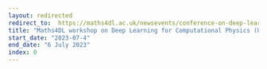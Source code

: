 ```yaml
---
layout: redirected
redirect_to:  https://maths4dl.ac.uk/newsevents/conference-on-deep-learning-for-computational-physics/
title: "Maths4DL workshop on Deep Learning for Computational Physics (UCL)"
start_date: "2023-07-4"
end_date: "6 July 2023"
index: 0 
---
```



